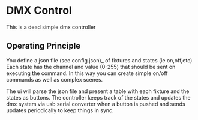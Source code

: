 # DMX Control

This is a dead simple dmx controller

## Operating Principle

You define a json file (see config.json)_ of fixtures and states (ie on,off,etc)  Each state has the channel and value (0-255) that should be sent on executing the command. In this way you can create simple on/off commands as well as complex scenes.

The ui will parse the json file and present a table with each fixture and the states as buttons. The controller keeps track of the states and updates the dmx system via usb serial converter when a button is pushed and sends updates periodically to keep things in sync.

